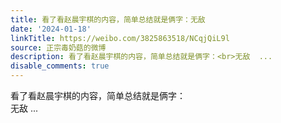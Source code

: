 ```yaml
---
title: 看了看赵晨宇棋的内容，简单总结就是俩字：无敌
date: '2024-01-18'
linkTitle: https://weibo.com/3825863518/NCqjQiL9l
source: 正宗毒奶菇的微博
description: 看了看赵晨宇棋的内容，简单总结就是俩字：<br>无敌  ...
disable_comments: true
---
```

看了看赵晨宇棋的内容，简单总结就是俩字：<br>无敌  ...